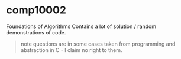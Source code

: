 # comp10002
Foundations of Algorithms Contains a lot of solution / random demonstrations of code.


> note questions are in some cases taken from programming and abstraction in C - I claim no  right to them.
